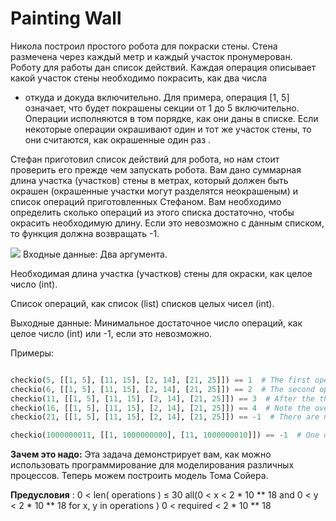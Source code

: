# Painting Wall

Никола построил простого робота для покраски стены. Стена размечена через каждый метр и каждый участок пронумерован.
Роботу для работы дан список действий. Каждая операция описывает какой участок стены необходимо покрасить, как два числа

- откуда и докуда включительно. Для примера, операция [1, 5] означает, что будет покрашены секции от 1 до 5
  включительно. Операции исполняются в том порядке, как они даны в списке. Если некоторые операции окрашивают один и тот
  же участок стены, то они считаются, как окрашенные один раз .

Стефан приготовил список действий для робота, но нам стоит проверить его прежде чем запускать робота. Вам дано суммарная
длина участка (участков) стены в метрах, который должен быть окрашен (окрашенные участки могут разделятся неокрашеным) и
список операций приготовленных Стефаном. Вам необходимо определить сколько операций из этого списка достаточно, чтобы
окрасить необходимую длину. Если это невозможно с данным списком, то функция должна возвращать -1.

![](https://d17mnqrx9pmt3e.cloudfront.net/media/missions/media/2758f106aa1b4cc098296a643c682f47/painting-wall.png)
Входные данные: Два аргумента.

Необходимая длина участка (участков) стены для окраски, как целое число (int).

Список операций, как список (list) списков целых чисел (int).

Выходные данные: Минимальное достаточное число операций, как целое число (int) или -1, если это невозможно.

Примеры:

```python

checkio(5, [[1, 5], [11, 15], [2, 14], [21, 25]]) == 1  # The first operation will paint 5 meter long.
checkio(6, [[1, 5], [11, 15], [2, 14], [21, 25]]) == 2  # The second operation will paint 5 meter long. The sum is 10.
checkio(11, [[1, 5], [11, 15], [2, 14], [21, 25]]) == 3  # After the third operation, the range 1-15 will be painted.
checkio(16, [[1, 5], [11, 15], [2, 14], [21, 25]]) == 4  # Note the overlapped range must be counted only once.
checkio(21, [[1, 5], [11, 15], [2, 14], [21, 25]]) == -1  # There are no ways to paint for 21 meters from this list.

checkio(1000000011, [[1, 1000000000], [11, 1000000010]]) == -1  # One of the huge test cases.

```

**Зачем это надо:** Эта задача демонстрирует вам, как можно использовать программирование для моделирования различных
процессов. Теперь можем построить модель Тома Сойера.

**Предусловия** :
0 < len( operations ) ≤ 30
all(0 < x < 2 * 10 ** 18 and 0 < y < 2 * 10 ** 18 for x, y in operations )
0 < required < 2 * 10 ** 18